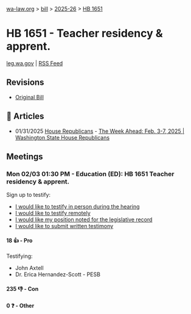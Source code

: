 [wa-law.org](/) > [bill](/bill/) > [2025-26](/bill/2025-26/) > [HB 1651](/bill/2025-26/hb/1651/)

# HB 1651 - Teacher residency & apprent.
[leg.wa.gov](https://app.leg.wa.gov/billsummary?BillNumber=1651&Year=2025&Initiative=false) | [RSS Feed](./rss.xml)

## Revisions
* [Original Bill](1/)

## 📰 Articles
* 01/31/2025 [House Republicans](/org/house_republicans/) - [The Week Ahead: Feb. 3-7, 2025 | Washington State House Republicans](https://houserepublicans.wa.gov/week/the-week-ahead-feb-3-7-2025/#:~:text=HB%201651)

## Meetings
### Mon 02/03 01:30 PM - Education (ED): HB 1651 Teacher residency & apprent.
Sign up to testify:
* [I would like to testify in person during the hearing](https://app.leg.wa.gov/csi/Testifier/Add?chamber=House&mId=32654&aId=162508&caId=25403&tId=1)
* [I would like to testify remotely](https://app.leg.wa.gov/csi/Testifier/Add?chamber=House&mId=32654&aId=162508&caId=25403&tId=2)
* [I would like my position noted for the legislative record](https://app.leg.wa.gov/csi/Testifier/Add?chamber=House&mId=32654&aId=162508&caId=25403&tId=3)
* [I would like to submit written testimony](https://app.leg.wa.gov/csi/Testifier/Add?chamber=House&mId=32654&aId=162508&caId=25403&tId=4)

#### 18 👍 - Pro
Testifying:
* John Axtell
* Dr. Erica Hernandez-Scott - PESB

#### 235 👎 - Con

#### 0 ❓ - Other
